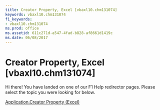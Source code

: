 ```yaml
---
title: Creator Property, Excel [vbaxl10.chm131074]
keywords: vbaxl10.chm131074
f1_keywords:
- vbaxl10.chm131074
ms.prod: office
ms.assetid: 611c271d-a547-4fad-b828-af8661d1419c
ms.date: 06/08/2017
---
```



# Creator Property, Excel [vbaxl10.chm131074]

Hi there! You have landed on one of our F1 Help redirector pages. Please select the topic you were looking for below.

[Application.Creator Property (Excel)](http://msdn.microsoft.com/library/92ceed4a-4e47-18d5-6023-f1018eefd071%28Office.15%29.aspx)

